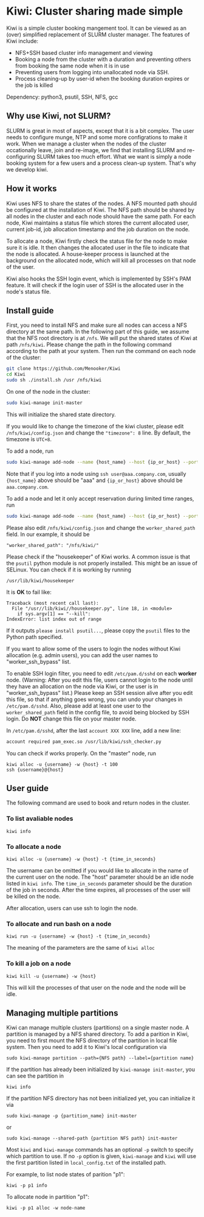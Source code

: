 # Kiwi: Cluster sharing made simple

Kiwi is a simple cluster booking mangement tool. It can be viewed as an (over) simplified replacement of SLURM cluster manager. The features of Kiwi include:

 * NFS+SSH based cluster info management and viewing
 * Booking a node from the cluster with a duration and preventing others from booking the same node when it is in use
 * Preventing users from logging into unallocated node via SSH.
 * Process cleaning-up by user-id when the booking duration expires or the job is killed

Dependency: python3, psutil, SSH, NFS, gcc

## Why use Kiwi, not SLURM?

SLURM is great in most of aspects, except that it is a bit complex. The user needs to configure munge, NTP and some more configrations to make it work. When we manage a cluster when the nodes of the cluster occationally leave, join and re-image, we find that installing SLURM and re-configuring SLURM takes too much effort. What we want is simply a node booking system for a few users and a process clean-up system. That's why we develop kiwi.

## How it works

Kiwi uses NFS to share the states of the nodes. A NFS mounted path should be configured at the installation of Kiwi. The NFS path should be shared by all nodes in the cluster and each node should have the same path. For each node, Kiwi maintains a status file which stores the current allocated user, current job-id, job allocation timestamp and the job duration on the node.

To allocate a node, Kiwi firstly check the status file for the node to make sure it is idle. It then changes the allocated user in the file to indicate that the node is allocated. A house-keeper process is launched at the background on the allocated node, which will kill all processes on that node of the user.

Kiwi also hooks the SSH login event, which is implemented by SSH's PAM feature. It will check if the login user of SSH is the allocated user in the node's status file.

## Install guide

First, you need to install NFS and make sure all nodes can access a NFS directory at the same path. In the following part of this guide, we assume that the NFS root directory is at `/nfs`. We will put the shared states of Kiwi at path `/nfs/kiwi`. Please change the path in the following command according to the path at your system. Then run the command on each node of the cluster:

```bash
git clone https://github.com/Menooker/Kiwi
cd Kiwi
sudo sh ./install.sh /usr /nfs/kiwi
```

On one of the node in the cluster:

```bash
sudo kiwi-manage init-master
```

This will initialize the shared state directory.

If you would like to change the timezone of the kiwi cluster, please edit `/nfs/kiwi/config.json` and change the `"timezone": 8` line. By default, the timezone is `UTC+8`.

To add a node, run

```bash
sudo kiwi-manage add-node --name {host_name} --host {ip_or_host} --port {port} [--label={lable}]
```

Note that if you log into a node using `ssh user@aaa.company.com`, usually `{host_name}` above should be "aaa" and `{ip_or_host}` above should be `aaa.company.com`.

To add a node and let it only accept reservation during limited time ranges, run

```bash
sudo kiwi-manage add-node --name {host_name} --host {ip_or_host} --port {port} --time hh:mm-hh:mm[,hh:mm-hh:mm,...]
```

Please also edit `/nfs/kiwi/config.json` and change the `worker_shared_path` field. In our example, it should be

```
"worker_shared_path": "/nfs/kiwi/"
```

Please check if the "housekeeper" of Kiwi works. A common issue is that the `psutil` python module is not properly installed. This might be an issue of SELinux. You can check if it is working by running

```
/usr/lib/kiwi/housekeeper
```

It is **OK** to fail like:

```
Traceback (most recent call last):
  File "/usr//lib/kiwi//housekeeper.py", line 18, in <module>
    if sys.argv[1] == "--kill":
IndexError: list index out of range
```

If it outputs `please install psutil...`, please copy the `psutil` files to the Python path specified.

If you want to allow some of the users to login the nodes without Kiwi allocation (e.g. admin users), you can add the user names to "worker_ssh_bypass" list.

To enable SSH login filter, you need to edit `/etc/pam.d/sshd` on each **worker** node. (Warning: After you edit this file, users cannot login to the node until they have an allocation on the node via Kiwi, or the user is in "worker_ssh_bypass" list.) Please keep an SSH session alive after you edit this file, so that if anything goes wrong, you can undo your changes in `/etc/pam.d/sshd`. Also, please add at least one user to the `worker_shared_path` field in the config file, to avoid being blocked by SSH login. Do **NOT** change this file on your master node.

In `/etc/pam.d/sshd`, after the last `account XXX XXX` line, add a new line:

```bash
account required pam_exec.so /usr/lib/kiwi/ssh_checker.py
```

You can check if works properly. On the "master" node, run

```
kiwi alloc -u {username} -w {host} -t 100
ssh {username}@{host}
```

## User guide

The following command are used to book and return nodes in the cluster.

### To list avaliable nodes

```
kiwi info
```

### To allocate a node

```
kiwi alloc -u {username} -w {host} -t {time_in_seconds}
```

The username can be omitted if you would like to allocate in the name of the current user on the node. The "host" parameter should be an idle node listed in `kiwi info`. The `time_in_seconds` parameter should be the duration of the job in seconds. After the time expires, all processes of the user will be killed on the node.

After allocation, users can use ssh to login the node.


### To allocate and run bash on a node

```
kiwi run -u {username} -w {host} -t {time_in_seconds}
```

The meaning of the parameters are the same of `kiwi alloc`

### To kill a job on a node

```
kiwi kill -u {username} -w {host}
```

This will kill the processes of that user on the node and the node will be idle.

## Managing multiple partitions

Kiwi can manage multiple clusters (partitions) on a single master node. A partition is managed by a NFS shared directory. To add a parition in Kiwi, you need to first mount the NFS directory of the partition in local file system. Then you need to add it to Kiwi's local configuration via

```
sudo kiwi-manage partition --path={NFS path} --label={partition name}
```

If the partition has already been initialized by `kiwi-manage init-master`, you can see the partition in

```
kiwi info
```

If the partition NFS directory has not been initialized yet, you can initialize it via

```
sudo kiwi-manage -p {partition_name} init-master
```

or

```
sudo kiwi-manage --shared-path {partition NFS path} init-master
```

Most `kiwi` and `kiwi-manage` commands has an optional `-p` switch to specify which partition to use. If no `-p` option is given, `kiwi-manage` and `kiwi` will use the first partition listed in `local_config.txt` of the installed path.

For example, to list node states of parition "p1":

```
kiwi -p p1 info
```

To allocate node in partition "p1":

```
kiwi -p p1 alloc -w node-name 
```

